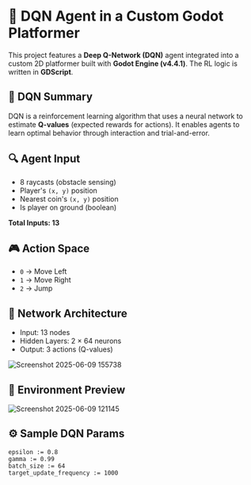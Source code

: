 # 🤖 DQN Agent in a Custom Godot Platformer

This project features a **Deep Q-Network (DQN)** agent integrated into a custom 2D platformer built with **Godot Engine (v4.4.1)**. The RL logic is written in **GDScript**.

## 🧠 DQN Summary

DQN is a reinforcement learning algorithm that uses a neural network to estimate **Q-values** (expected rewards for actions). It enables agents to learn optimal behavior through interaction and trial-and-error.

## 🔍 Agent Input

- 8 raycasts (obstacle sensing)
- Player's `(x, y)` position
- Nearest coin's `(x, y)` position
- Is player on ground (boolean)

**Total Inputs: 13**

## 🎮 Action Space

- `0` → Move Left  
- `1` → Move Right  
- `2` → Jump

## 🧠 Network Architecture

- Input: 13 nodes  
- Hidden Layers: 2 × 64 neurons  
- Output: 3 actions (Q-values)

![Screenshot 2025-06-09 155738](https://github.com/user-attachments/assets/51bf3004-4f91-4a61-a116-08bd31de2c6a)

## 🧪 Environment Preview

![Screenshot 2025-06-09 121145](https://github.com/user-attachments/assets/e857e0be-f412-416f-aa12-856f16ce7436)


## ⚙️ Sample DQN Params

```gdscript
epsilon := 0.8
gamma := 0.99
batch_size := 64
target_update_frequency := 1000
